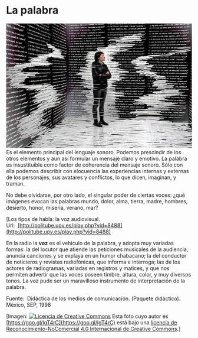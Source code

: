 # La palabra


![Palabra](img/Palabra3.jpg "Palabra")Es el elemento principal del lenguaje sonoro. Podemos prescindir de los otros elementos y aun así formular un mensaje claro y emotivo. La palabra es insustituible como factor de coherencia del mensaje sonoro. Sólo con ella podemos describir con elocuencia las experiencias internas y externas de los personajes, sus avatares y conflictos, lo que dicen, imaginan, y traman.  

  
No debe olvidarse, por otro lado, el singular poder de ciertas voces: ¿qué imágenes evocan las palabras mundo, dolor, alma, tierra, madre, hombres, desierto, honor, miseria, verano, mar?  

\[Los tipos de habla: la voz audiovisual. Url:  [http://politube.upv.es/play.php?vid=8488](http://politube.upv.es/play.php?vid=8488)

  
En la radio la **voz** es el vehiculo de la palabra, y adopta muy variadas formas: la del locutor que atiende las peticiones musicales de la audiencia, anuncia canciones y se explaya en un humor chabacano; la del conductor de noticieros y revistas radiofónicas, que informa e interroga; las de los actores de radiogramas, variadas en registros y matices, y que nos permiten advertir que las voces poseen timbre, altura, color, y muy diversos tonos. La voz pude ser un maravilloso instrumento de interpretación de la palabra.

Fuente:  Didáctica de los medios de comunicación. (Paquete didáctico). México, SEP, 1998 


\[Imagen: [![Licencia de Creative Commons](https://i.creativecommons.org/l/by-nc/4.0/80x15.png)](http://creativecommons.org/licenses/by-nc/4.0/) Esta foto cuyo autor es [https://goo.gl/lgT4rC](https://goo.gl/lgT4rC) está bajo una [licencia de Reconocimiento-NoComercial 4.0 Internacional de Creative Commons](http://creativecommons.org/licenses/by-nc/4.0/).\]
